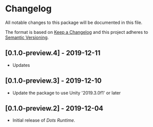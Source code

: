 # Changelog
All notable changes to this package will be documented in this file.

The format is based on [Keep a Changelog](http://keepachangelog.com/en/1.0.0/)
and this project adheres to [Semantic Versioning](http://semver.org/spec/v2.0.0.html).

## [0.1.0-preview.4] - 2019-12-11

* Updates

## [0.1.0-preview.3] - 2019-12-10

* Update the package to use Unity '2019.3.0f1' or later

## [0.1.0-preview.2] - 2019-12-04

* Initial release of *Dots Runtime*.
